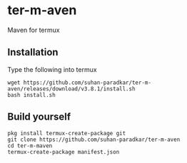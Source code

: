 # ter-m-aven

Maven for termux 

## Installation

Type the following into termux

```
wget https://github.com/suhan-paradkar/ter-m-aven/releases/download/v3.8.1/install.sh 
bash install.sh
```

## Build yourself

```
pkg install termux-create-package git
git clone https://github.com/suhan-paradkar/ter-m-aven
cd ter-m-maven
termux-create-package manifest.json
```

